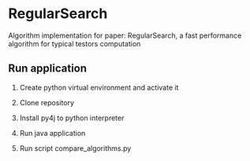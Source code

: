 # RegularSearch

Algorithm implementation for paper: RegularSearch, a fast performance algorithm for typical testors computation

## Run application

1. Create python virtual environment and activate it

2. Clone repository

3. Install py4j to python interpreter

4. Run java application

4. Run script compare_algorithms.py 

